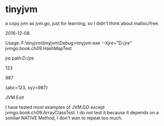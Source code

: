 # tinyjvm
a copy jvm as jvm.go, just for learning, so I didn't think about malloc/free.

2016-12-08

Usage: 
F:\tinyjvm\tinyjvm\Debug>tinyjvm.exe --Xjre="D:/jre"   jvmgo.book.ch09.HashMapTest


jre path:D:/jre

123

987

{abc=123, xyz=987}

JVM Exit

I have tested most examples of JVM.GO except jvmgo.book.ch09.ArrayClassTest.
I do not test it because it depends on a similiar NATIVE Method, I don't wan to repeat too much.



